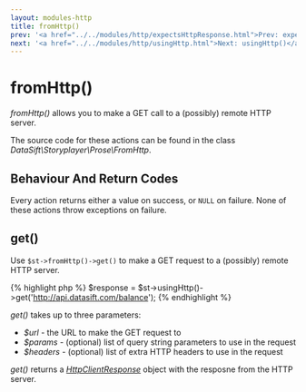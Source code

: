 ```yaml
---
layout: modules-http
title: fromHttp()
prev: '<a href="../../modules/http/expectsHttpResponse.html">Prev: expectsHttpResponse()</a>'
next: '<a href="../../modules/http/usingHttp.html">Next: usingHttp()</a>'
---
```


# fromHttp()

_fromHttp()_ allows you to make a GET call to a (possibly) remote HTTP server.

The source code for these actions can be found in the class _DataSift\Storyplayer\Prose\FromHttp_.

## Behaviour And Return Codes

Every action returns either a value on success, or `NULL` on failure.  None of these actions throw exceptions on failure.

## get()

Use `$st->fromHttp()->get()` to make a GET request to a (possibly) remote HTTP server.

{% highlight php %}
$response = $st->usingHttp()->get('http://api.datasift.com/balance');
{% endhighlight %}

_get()_ takes up to three parameters:

* _$url_ - the URL to make the GET request to
* _$params_ - (optional) list of query string parameters to use in the request
* _$headers_ - (optional) list of extra HTTP headers to use in the request

_get()_ returns a _[HttpClientResponse](HttpClientResponse.html)_ object with the resposne from the HTTP server.